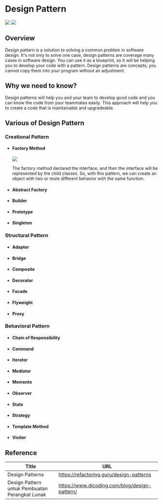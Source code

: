 # Design Pattern

![](https://badgen.net/badge/status/in%20progress/orange) ![](https://badgen.net/badge/version/v0.0.1/cyan)

## Overview

Design pattern is a solution to solving a common problem in software design. It's not only to solve one case, design patterns are coverage many cases in software design. You can use it as a blueprint, so it will be helping you to develop your code with a pattern. Design patterns are concepts, you cannot copy them into your program without an adjustment.

## Why we need to know?

Design patterns will help you and your team to develop good code and you can know the code from your teammates easily. This approach will help you to create a code that is maintainable and upgradeable.

## Various of Design Pattern

### Creational Pattern

* #### Factory Method

  ![](https://refactoring.guru/images/patterns/diagrams/factory-method/structure.png)

  The factory method declared the interface, and then the interface will be represented by the child classes. So, with this pattern, we can create an object with two or more different behavior with the same function.

* #### Abstract Factory

* #### Builder

* #### Prototype

* #### Singleton

### Structural Pattern

* #### Adapter

* #### Bridge

* #### Composite

* #### Decorator

* #### Facade

* #### Flyweight

* #### Proxy

### Behavioral Pattern

* #### Chain of Responsibility

* #### Command

* #### Iterator

* #### Mediator

* #### Memento

* #### Observer

* #### State

* #### Strategy

* #### Template Method

* #### Visitor

## Reference

Title | URL
---|---
Design Patterns | https://refactoring.guru/design-patterns
Design Pattern untuk Pembuatan Perangkat Lunak | https://www.dicoding.com/blog/design-pattern/

